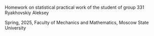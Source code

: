 Homework on statistical practical work of the student of group 331 Ryakhovskiy Aleksey

Spring, 2025, Faculty of Mechanics and Mathematics, Moscow State University

